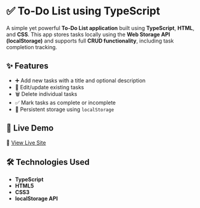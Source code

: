 # ✅ To-Do List using TypeScript

A simple yet powerful **To-Do List application** built using **TypeScript**, **HTML**, and **CSS**. This app stores tasks locally using the **Web Storage API (localStorage)** and supports full **CRUD functionality**, including task completion tracking.

## ✨ Features

- ➕ Add new tasks with a title and optional description
- 📝 Edit/update existing tasks
- 🗑️ Delete individual tasks
- ✅ Mark tasks as complete or incomplete
- 💾 Persistent storage using `localStorage`

## 🚀 Live Demo

🔗 [View Live Site](https://majestic-mousse-273532.netlify.app/)

## 🛠️ Technologies Used

- **TypeScript**
- **HTML5**
- **CSS3**
- **localStorage API**
